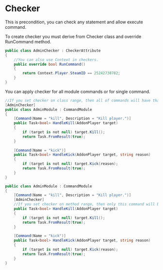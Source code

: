 ﻿# Checker 

This is precondition, you can check any statement and allow execute command.

To create checker you must derive from Checker class and override RunCommand method.

```csharp
public class AdminChecker : CheckerAttribute
{
    //You can also use Context in checkers.
    public override bool RunCommand()
    {
        return Context.Player.SteamID == 25242738782;
    }
}
```

You can apply checker for all module commands or for single command.


```csharp
//If you set checker on class range, then all of commands will have that checker.
[AdminChecker]
public class AdminModule : CommandModule
{
    [Command(Name = "kill", Description = "Kill player.")]
    public Task<bool> HandleKill(AddonPlayer target)
    {
        if (target is not null) target.Kill();
        return Task.FromResult(true);
    }
    
    [Command(Name = "kick")]
    public Task<bool> HandleKick(AddonPlayer target, string reason)
    {
        if (target is not null) target.Kick(reason);
        return Task.FromResult(true);
    }
}
```

```csharp
public class AdminModule : CommandModule
{
    [Command(Name = "kill", Description = "Kill player.")]
    [AdminChecker]
    //If you set checker on method range, then only this command will be checked.
    public Task<bool> HandleKill(AddonPlayer target)
    {
        if (target is not null) target.Kill();
        return Task.FromResult(true);
    }
    
    [Command(Name = "kick")]
    public Task<bool> HandleKick(AddonPlayer target, string reason)
    {
        if (target is not null) target.Kick(reason);
        return Task.FromResult(true);
    }
}
```
